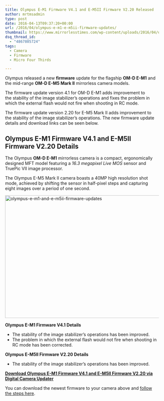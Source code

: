 ```yaml
---
title: Olympus E-M1 Firmware V4.1 and E-M5II Firmware V2.20 Released
author: mrtmsadmin
type: post
date: 2016-04-13T09:37:20+00:00
url: /2016/04/olympus-e-m1-e-m5ii-firmware-updates/
thumbnail: https://www.mirrorlesstimes.com/wp-content/uploads/2016/04/olympus-e-m1-and-e-m5ii-firmware-updates.jpg
dsq_thread_id:
  - "4867805724"
tags:
  - Camera
  - Firmware
  - Micro Four Thirds

---
```

Olympus released a new **firmware** update for the flagship **OM-D E-M1** and the mid-range **OM-D E-M5 Mark II** mirrorless camera models.

The firmware update version 4.1 for OM-D E-M1 adds improvement to the stability of the image stabilizer’s operations and fixes the problem in which the external flash would not fire when shooting in RC mode.

The firmware update version 2.20 for E-M5 Mark II adds improvement to the stability of the image stabilizer’s operations. The new firmware update details and download links can be seen below.<!--more-->

## Olympus E-M1 Firmware V4.1 and E-M5II Firmware V2.20 Details

The Olympus **OM-D E-M1** mirrorless camera is a compact, ergonomically designed MFT model featuring a _16.3 megapixel Live MOS_ sensor and TruePic VII image processor.

The Olympus E-M5 Mark II camera boasts a 40MP high resolution shot mode, achieved by shifting the sensor in half-pixel steps and capturing eight images over a period of one second.

<img class="alignnone size-full wp-image-89" src="https://i2.wp.com/www.mirrorlesstimes.com/wp-content/uploads/2016/04/olympus-e-m1-and-e-m5ii-firmware-updates.jpg?resize=600%2C400&#038;ssl=1" alt="olympus-e-m1-and-e-m5ii-firmware-updates" width="600" height="400" srcset="https://i2.wp.com/www.mirrorlesstimes.com/wp-content/uploads/2016/04/olympus-e-m1-and-e-m5ii-firmware-updates.jpg?w=950&ssl=1 950w, https://i2.wp.com/www.mirrorlesstimes.com/wp-content/uploads/2016/04/olympus-e-m1-and-e-m5ii-firmware-updates.jpg?resize=300%2C200&ssl=1 300w, https://i2.wp.com/www.mirrorlesstimes.com/wp-content/uploads/2016/04/olympus-e-m1-and-e-m5ii-firmware-updates.jpg?resize=768%2C513&ssl=1 768w" sizes="(max-width: 600px) 100vw, 600px" data-recalc-dims="1" /> 

**Olympus E-M1 Firmware V4.1 Details**

  * The stability of the image stabilizer’s operations has been improved.
  * The problem in which the external flash would not fire when shooting in RC mode has been corrected.

**Olympus E-M5II Firmware V2.20 Details**

  * The stability of the image stabilizer’s operations has been improved.

<a title="Joint Update Service" href="http://www.olympus.co.jp/en/support/imsg/digicamera/download/software/firm/e1/" target="_blank"><strong>Download Olympus E-M1 Firmware V4.1 and E-M5II Firmware V2.20 via Digital Camera Updater</strong></a>

You can download the newest firmware to your camera above and <a title="Firmware Update Instructions" href="http://www.olympus.co.jp/en/support/imsg/digicamera/download/software/camera/cameraupdate.cfm" target="_blank">follow the steps here</a>.